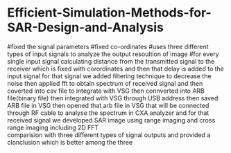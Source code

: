 # Efficient-Simulation-Methods-for-SAR-Design-and-Analysis

#fixed the signal parameters
#fixed co-ordinates
#uses three different types of input signals to analyze the output resoultion of image
#for every single input signal 
calculating distance from the transmitted signal to the receiver which is fixed with corordinates
and then that delay is added to the input signal
for that signal we added filtering technique to decrease the noise
then applied fft to obtain spectrum of received signal
and then coverted into csv file to integrate with VSG
then connverted into ARB file(binary file)
then integrated with VSG through USB address
then saved ARB file in VSG
then opened that arb file in VSG that will be connected through RF cable to analyse the spectrum in CXA analyzer
and for that received signal we developed SAR image using range imaging and cross range imaging including 2D FFT  
comparision with three different types of signal outputs and provided a clonclusion which is better among the three
